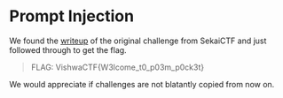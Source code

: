 # Prompt Injection

We found the [writeup](https://github.com/project-sekai-ctf/sekaictf-2022/tree/main/web/bottle-poem) of the original challenge from SekaiCTF and just followed through to get the flag.

>FLAG: VishwaCTF{W3lcome_t0_p03m_p0ck3t}

We would appreciate if challenges are not blatantly copied from now on.
